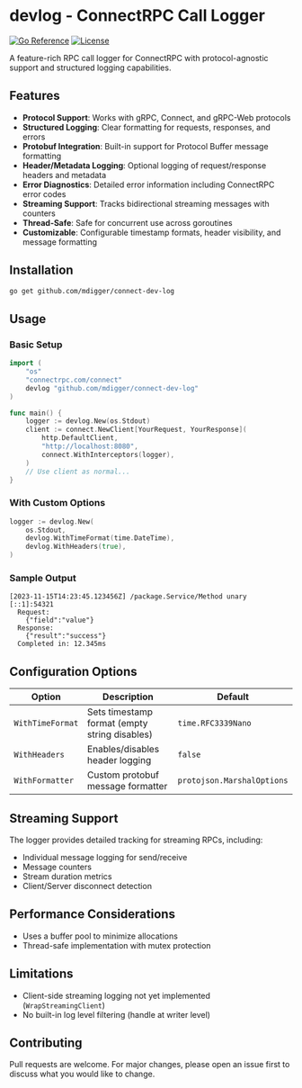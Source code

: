 # devlog - ConnectRPC Call Logger

[![Go Reference](https://pkg.go.dev/badge/github.com/mdigger/connect-dev-log.svg)](https://pkg.go.dev/github.com/mdigger/connect-dev-log)
[![License](https://img.shields.io/badge/license-MIT-blue.svg)](LICENSE)

A feature-rich RPC call logger for ConnectRPC with protocol-agnostic support and structured logging capabilities.

## Features

- **Protocol Support**: Works with gRPC, Connect, and gRPC-Web protocols
- **Structured Logging**: Clear formatting for requests, responses, and errors
- **Protobuf Integration**: Built-in support for Protocol Buffer message formatting
- **Header/Metadata Logging**: Optional logging of request/response headers and metadata
- **Error Diagnostics**: Detailed error information including ConnectRPC error codes
- **Streaming Support**: Tracks bidirectional streaming messages with counters
- **Thread-Safe**: Safe for concurrent use across goroutines
- **Customizable**: Configurable timestamp formats, header visibility, and message formatting

## Installation

```bash
go get github.com/mdigger/connect-dev-log
```

## Usage

### Basic Setup

```go
import (
	"os"
	"connectrpc.com/connect"
	devlog "github.com/mdigger/connect-dev-log"
)

func main() {
	logger := devlog.New(os.Stdout)
	client := connect.NewClient[YourRequest, YourResponse](
		http.DefaultClient,
		"http://localhost:8080",
		connect.WithInterceptors(logger),
	)
	// Use client as normal...
}
```

### With Custom Options

```go
logger := devlog.New(
	os.Stdout,
	devlog.WithTimeFormat(time.DateTime),
	devlog.WithHeaders(true),
)
```

### Sample Output

```
[2023-11-15T14:23:45.123456Z] /package.Service/Method unary [::1]:54321
  Request:
    {"field":"value"}
  Response:
    {"result":"success"}
  Completed in: 12.345ms
```

## Configuration Options

| Option | Description | Default |
|--------|-------------|---------|
| `WithTimeFormat` | Sets timestamp format (empty string disables) | `time.RFC3339Nano` |
| `WithHeaders` | Enables/disables header logging | `false` |
| `WithFormatter` | Custom protobuf message formatter | `protojson.MarshalOptions` |

## Streaming Support

The logger provides detailed tracking for streaming RPCs, including:
- Individual message logging for send/receive
- Message counters
- Stream duration metrics
- Client/Server disconnect detection

## Performance Considerations

- Uses a buffer pool to minimize allocations
- Thread-safe implementation with mutex protection

## Limitations

- Client-side streaming logging not yet implemented (`WrapStreamingClient`)
- No built-in log level filtering (handle at writer level)

## Contributing

Pull requests are welcome. For major changes, please open an issue first to discuss what you would like to change.
